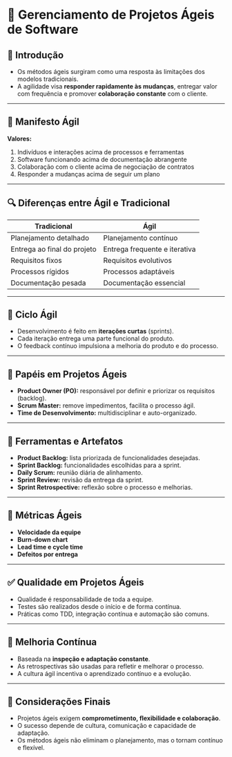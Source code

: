 # 📘 Gerenciamento de Projetos Ágeis de Software

## 🧠 Introdução

- Os métodos ágeis surgiram como uma resposta às limitações dos modelos tradicionais.
- A agilidade visa **responder rapidamente às mudanças**, entregar valor com frequência e promover **colaboração constante** com o cliente.

---

## 📜 Manifesto Ágil

**Valores:**

1. Indivíduos e interações acima de processos e ferramentas  
2. Software funcionando acima de documentação abrangente  
3. Colaboração com o cliente acima de negociação de contratos  
4. Responder a mudanças acima de seguir um plano  

---

## 🔍 Diferenças entre Ágil e Tradicional

| Tradicional                    | Ágil                          |
|-------------------------------|-------------------------------|
| Planejamento detalhado        | Planejamento contínuo         |
| Entrega ao final do projeto   | Entrega frequente e iterativa |
| Requisitos fixos              | Requisitos evolutivos         |
| Processos rígidos             | Processos adaptáveis          |
| Documentação pesada           | Documentação essencial        |

---

## 🔄 Ciclo Ágil

- Desenvolvimento é feito em **iterações curtas** (sprints).
- Cada iteração entrega uma parte funcional do produto.
- O feedback contínuo impulsiona a melhoria do produto e do processo.

---

## 👥 Papéis em Projetos Ágeis

- **Product Owner (PO):** responsável por definir e priorizar os requisitos (backlog).
- **Scrum Master:** remove impedimentos, facilita o processo ágil.
- **Time de Desenvolvimento:** multidisciplinar e auto-organizado.

---

## 🧰 Ferramentas e Artefatos

- **Product Backlog:** lista priorizada de funcionalidades desejadas.
- **Sprint Backlog:** funcionalidades escolhidas para a sprint.
- **Daily Scrum:** reunião diária de alinhamento.
- **Sprint Review:** revisão da entrega da sprint.
- **Sprint Retrospective:** reflexão sobre o processo e melhorias.

---

## 📏 Métricas Ágeis

- **Velocidade da equipe**
- **Burn-down chart**
- **Lead time e cycle time**
- **Defeitos por entrega**

---

## ✅ Qualidade em Projetos Ágeis

- Qualidade é responsabilidade de toda a equipe.
- Testes são realizados desde o início e de forma contínua.
- Práticas como TDD, integração contínua e automação são comuns.

---

## 🔁 Melhoria Contínua

- Baseada na **inspeção e adaptação constante**.
- As retrospectivas são usadas para refletir e melhorar o processo.
- A cultura ágil incentiva o aprendizado contínuo e a evolução.

---

## 📌 Considerações Finais

- Projetos ágeis exigem **comprometimento, flexibilidade e colaboração**.
- O sucesso depende de cultura, comunicação e capacidade de adaptação.
- Os métodos ágeis não eliminam o planejamento, mas o tornam contínuo e flexível.